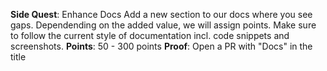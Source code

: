 **Side Quest**: Enhance Docs
Add a new section to our docs where you see gaps. Dependending on the added value, we will assign points. Make sure to follow the current style of documentation incl. code snippets and screenshots.
**Points**: 50 - 300 points
**Proof**: Open a PR with "Docs" in the title
